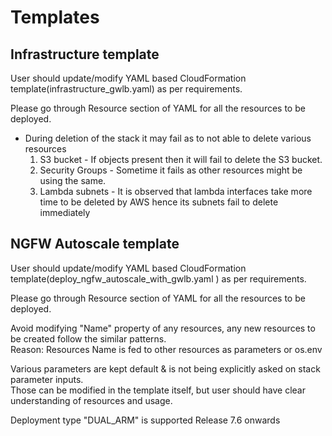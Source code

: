 #  Templates

## Infrastructure template 

User should update/modify YAML based CloudFormation template(infrastructure_gwlb.yaml) as per requirements. <br />

Please go through Resource section of YAML for all the resources to be deployed. <br/>

* During deletion of the stack it may fail as to not able to delete various resources <br/>
    1. S3 bucket - If objects present then it will fail to delete the S3 bucket.
    1. Security Groups - Sometime it fails as other resources might be using the same.
    1. Lambda subnets - It is observed that lambda interfaces take more time to be deleted by AWS 
       hence its subnets fail to delete immediately
 
 ## NGFW Autoscale template
 
User should update/modify YAML based CloudFormation template(deploy_ngfw_autoscale_with_gwlb.yaml ) as per requirements. <br />

Please go through Resource section of YAML for all the resources to be deployed. <br/>

Avoid modifying "Name" property of any resources, any new resources to be created follow the similar patterns. <br>
Reason: Resources Name is fed to other resources as parameters or os.env  <br>

Various parameters are kept default & is not being explicitly asked on stack parameter inputs.<br>
Those can be modified in the template itself, but user should have clear understanding of resources and usage. <br>

Deployment type "DUAL_ARM" is supported Release 7.6 onwards

